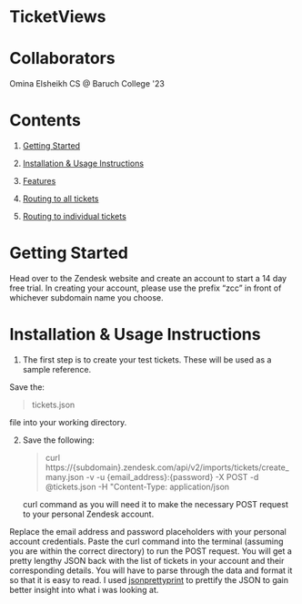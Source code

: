 # TicketViews

# Collaborators
Omina Elsheikh CS @ Baruch College '23 

# Contents
1. [Getting Started](#mylink) 

2. [Installation & Usage Instructions](#mylink2)

3. [Features]()

4. [Routing to all tickets]()

5. [Routing to individual tickets]()

# Getting Started
<p id="mylink"> Head over to the Zendesk website and create an account to start a 14 day free trial.
In creating your account, please use the prefix “zcc” in front of whichever
subdomain name you choose.
</p>

# Installation & Usage Instructions
1.  <p id="mylink2"> The first step is to create your test tickets. These will be used as a sample reference. 
Save the: <blockquote> <p>tickets.json</p></blockquote> file into your working directory.


 2.  Save the following: <blockquote> <p>curl https://{subdomain}.zendesk.com/api/v2/imports/tickets/create_many.json -v -u
{email_address}:{password} -X POST -d @tickets.json -H "Content-Type:
application/json</p></blockquote> curl command as you will need it to make the necessary POST request to your personal Zendesk account. 

Replace the email address and password placeholders with your personal account credentials. Paste the curl command into the terminal (assuming you are within the correct directory) to run the POST request. You will get a pretty lengthy JSON back with the list of tickets in your account and their corresponding details. You will have to parse through the data and format it so that it is easy to read. 
I used <a href="http://jsonprettyprint.net/">jsonprettyprint</a> to prettify the JSON to gain better insight into what i was looking at. 
 </p>